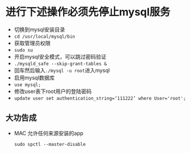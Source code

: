 # 进行下述操作必须先停止mysql服务

- 切换到mysql安装目录
- `cd /usr/local/mysql/bin`
- 获取管理员权限
- `sudo su`
- 开启mysql安全模式，可以跳过密码验证
- `./mysqld_safe --skip-grant-tables &`
- 回车然后输入`./mysql -u root`进入mysql
- 启用mysql数据库
- `use mysql;`
- 修改user表下root用户的登陆密码
- `update user set authentication_string=‘111222’ where User='root';`

## 大功告成

- MAC 允许任何来源安装的app

  `sudo spctl --master-disable`
